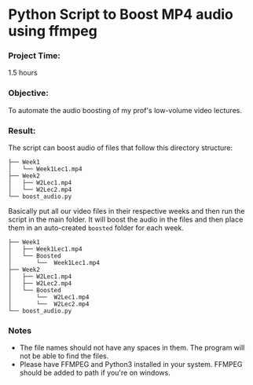 # Python Script to Boost MP4 audio using ffmpeg
### Project Time: 
1.5 hours
### Objective:
To automate the audio boosting of my prof's low-volume video lectures. </br>
### Result:
The script can boost audio of files that follow this directory structure:
```
├── Week1
│   └── Week1Lec1.mp4
├── Week2
│   ├── W2Lec1.mp4
│   └── W2Lec2.mp4
└── boost_audio.py
```
Basically put all our video files in their respective weeks and then run the script in the main folder.
It will boost the audio in the files and then place them in an auto-created `boosted` folder for each week.
```
├── Week1
│   ├── Week1Lec1.mp4
│   └── Boosted
│       └──  Week1Lec1.mp4
├── Week2
│   ├── W2Lec1.mp4
│   ├── W2Lec2.mp4
│   └── Boosted
│       └──  W2Lec1.mp4
│       └──  W2Lec2.mp4
└── boost_audio.py
```

### Notes
- The file names should not have any spaces in them. The program will not be able to find the files.
- Please have FFMPEG and Python3 installed in your system. FFMPEG should be added to path if you're on windows.
